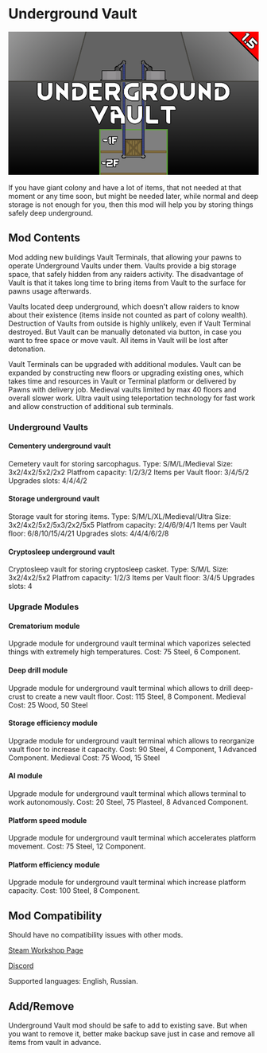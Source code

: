 # Underground Vault

![Text](/Mod%20Page/Images/Underground%20Vault.png)

If you have giant colony and have a lot of items, that not needed at that moment or any time soon, but might be needed later, while normal and deep storage is not enough for you, then this mod will help you by storing things safely deep underground.

## Mod Contents

Mod adding new buildings Vault Terminals, that allowing your pawns to operate Underground Vaults under them. Vaults provide a big storage space, that safely hidden from any raiders activity. The disadvantage of Vault is that it takes long time to bring items from Vault to the surface for pawns usage afterwards. 

Vaults located deep underground, which doesn't allow raiders to know about their existence (items inside not counted as part of colony wealth). 
Destruction of Vaults from outside is highly unlikely, even if Vault Terminal destroyed. But Vault can be manually detonated via button, in case you want to free space or move vault. All items in Vault will be lost after detonation. 

Vault Terminals can be upgraded with additional modules.
Vault can be expanded by constructing new floors or upgrading existing ones, which takes time and resources in Vault or Terminal platform or delivered by Pawns with delivery job.
Medieval vaults limited by max 40 floors and overall slower work.
Ultra vault using teleportation technology for fast work and allow construction of additional sub terminals.

### Underground Vaults

#### Cementery underground vault
Cemetery vault for storing sarcophagus.
Type: S/M/L/Medieval
Size: 3x2/4x2/5x2/2x2
Platfrom capacity: 1/2/3/2
Items per Vault floor: 3/4/5/2
Upgrades slots: 4/4/4/2

#### Storage underground vault
Storage vault for storing items.
Type: S/M/L/XL/Medieval/Ultra
Size: 3x2/4x2/5x2/5x3/2x2/5x5
Platfrom capacity: 2/4/6/9/4/1
Items per Vault floor: 6/8/10/15/4/21
Upgrades slots: 4/4/4/6/2/8

#### Cryptosleep underground vault
Cryptosleep vault for storing cryptosleep casket.
Type: S/M/L
Size: 3x2/4x2/5x2
Platfrom capacity: 1/2/3
Items per Vault floor: 3/4/5
Upgrades slots: 4

### Upgrade Modules

#### Crematorium module
Upgrade module for underground vault terminal which vaporizes selected things with extremely high temperatures.
Cost: 75 Steel, 6 Component.

#### Deep drill module
Upgrade module for underground vault terminal which allows to drill deep-crust to create a new vault floor.
Cost: 115 Steel, 8 Component.
Medieval Cost: 25 Wood, 50 Steel

#### Storage efficiency module
Upgrade module for underground vault terminal which allows to reorganize vault floor to increase it capacity.
Cost: 90 Steel, 4 Component, 1 Advanced Component.
Medieval Cost: 75 Wood, 15 Steel

#### AI module
Upgrade module for underground vault terminal which allows terminal to work autonomously.
Cost: 20 Steel, 75 Plasteel, 8 Advanced Component.

#### Platform speed module
Upgrade module for underground vault terminal which accelerates platform movement.
Cost: 75 Steel, 12 Component.

#### Platform efficiency module
Upgrade module for underground vault terminal which increase platform capacity.
Cost: 100 Steel, 8 Component.

## Mod Compatibility

Should have no compatibility issues with other mods.

[Steam Workshop Page](https://steamcommunity.com/sharedfiles/filedetails/?id=3021706489)

[Discord](https://discord.gg/tKsBgzzTsG)

Supported languages: English, Russian.

## Add/Remove

Underground Vault mod should be safe to add to existing save. But when you want to remove it, better make backup save just in case and remove all items from vault in advance.